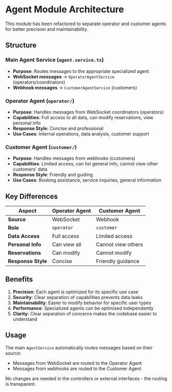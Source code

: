 # Agent Module Architecture

This module has been refactored to separate operator and customer agents for better precision and maintainability.

## Structure

### Main Agent Service (`agent.service.ts`)
- **Purpose**: Routes messages to the appropriate specialized agent
- **WebSocket messages** → `OperatorAgentService` (operators/coordinators)
- **Webhook messages** → `CustomerAgentService` (customers)

### Operator Agent (`operator/`)
- **Purpose**: Handles messages from WebSocket coordinators (operators)
- **Capabilities**: Full access to all data, can modify reservations, view personal info
- **Response Style**: Concise and professional
- **Use Cases**: Internal operations, data analysis, customer support

### Customer Agent (`customer/`)
- **Purpose**: Handles messages from webhooks (customers)
- **Capabilities**: Limited access, can list general info, cannot view other customers' data
- **Response Style**: Friendly and guiding
- **Use Cases**: Booking assistance, service inquiries, general information

## Key Differences

| Aspect | Operator Agent | Customer Agent |
|--------|----------------|----------------|
| **Source** | WebSocket | Webhook |
| **Role** | `operator` | `customer` |
| **Data Access** | Full access | Limited access |
| **Personal Info** | Can view all | Cannot view others |
| **Reservations** | Can modify | Cannot modify |
| **Response Style** | Concise | Friendly guidance |

## Benefits

1. **Precision**: Each agent is optimized for its specific use case
2. **Security**: Clear separation of capabilities prevents data leaks
3. **Maintainability**: Easier to modify behavior for specific user types
4. **Performance**: Specialized agents can be optimized independently
5. **Clarity**: Clear separation of concerns makes the codebase easier to understand

## Usage

The main `AgentService` automatically routes messages based on their source:
- Messages from WebSocket are routed to the Operator Agent
- Messages from webhooks are routed to the Customer Agent

No changes are needed in the controllers or external interfaces - the routing is transparent.